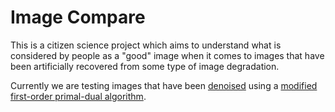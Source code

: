 # Image Compare

This is a citizen science project which
aims to understand what is considered by
people as a "good" image when it comes to
images that have been artificially recovered
from some type of image degradation.

Currently we are testing images that have
been [denoised](https://en.wikipedia.org/wiki/Noise_reduction#In_images)
using a [modified first-order primal-dual algorithm](https://github.com/lily-mosquitoes/image-recovery).

